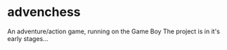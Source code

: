 # advenchess
An adventure/action game, running on the Game Boy
The project is in it's early stages...
